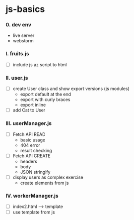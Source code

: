 # js-basics

### 0. dev env
- live server
- webstorm

### I. fruits.js
- [ ] include js az script to html

### II. user.js
- [ ] create User class and show export versions (js modules)
  - export default at the end
  - export with curly braces
  - export inline
- [ ] add Cat to User

### III. userManager.js
- [ ] Fetch API READ
  - basic usage
  - 404 error
  - result checking
- [ ] Fetch API CREATE
  - headers
  - body
  - JSON stringify
- [ ] display users as complex exercise
  - create elements from js

### IV. workerManager.js
- [ ] index2.html --> template
- [ ] use template from js